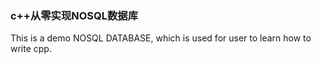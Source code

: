 ### c++从零实现NOSQL数据库
This is a demo NOSQL DATABASE, which is used for user to learn how to write cpp. 